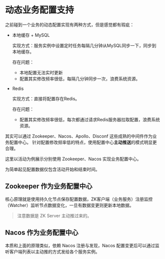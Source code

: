 # 动态业务配置支持

之前碰到一个业务的动态配置实现有两种方式，但是感觉都有瑕疵：

+ 本地缓存 + MySQL

  实现方式：服务实例中设置定时任务每隔几分钟从MySQL同步一下，同步到本地缓存。

  存在问题：

  + 本地配置无法实时更新
  + 配置其实修改频率很低，每隔几分钟同步一次，浪费系统资源。

+ Redis

  实现方式：直接将配置存在Redis。

  存在问题：

  + 配置其实修改频率很低，每次都通过请求Redis服务器拉取配置，浪费系统资源。

其实可以通过 Zookeeper、Nacos、Apollo、Disconf 这些成熟的中间件作为业务配置中心。
针对配置修改频率低的特点，使用配置中心**主动推送**的模式明显更合理。

这里以活动为例展示分别使用 Zookeeper、Nacos 实现业务配置中心。

为简单起见配置数据仅包含活动开始和结束时间。



## Zookeeper 作为业务配置中心

核心原理就是使用持久化节点保存配置数据，ZK客户端（业务服务）注册监控（Watcher）监听节点数据变化，一旦有数据变更则更新本地数据。

> 注意数据是 ZK Server 主动推过来的。



## Nacos 作为业务配置中心

本质和上面的原理类似，依赖 Nacos 注册与发现，Nacos 配置变更后可以通过监听客户端列表以主动推的方式发给各个服务实例。


